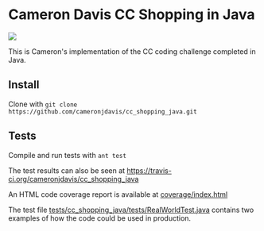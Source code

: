# Cameron Davis CC Shopping in Java

<a href="https://travis-ci.org/cameronjdavis/cc_shopping_java">
	<img src="https://travis-ci.org/cameronjdavis/cc_shopping_java.svg?branch=master">
</a>

This is Cameron's implementation of the CC coding challenge completed in Java.

## Install

Clone with `git clone https://github.com/cameronjdavis/cc_shopping_java.git`

## Tests

Compile and run tests with `ant test`

The test results can also be seen at https://travis-ci.org/cameronjdavis/cc_shopping_java

An HTML code coverage report is available at [coverage/index.html](coverage/index.html)

The test file [tests/cc_shopping_java/tests/RealWorldTest.java](tests/cc_shopping_java/tests/RealWorldTest.java) contains two examples of how the code could be used in production.
